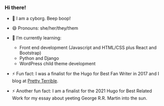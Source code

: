 ### Hi there!
- 🤖  I am a cyborg. Beep boop!
- 😄  Pronouns: she/her/they/them
- 🌱  I’m currently learning:
  - Front end development (Javascript and HTML/CSS plus React and Bootstrap)
  - Python and Django
  - WordPress child theme development

- ⚡  Fun fact: I was a finalist for the Hugo for Best Fan Writer in 2017 and I blog at [Pretty Terrible](https://www.pretty-terrible.com/).
- ⚡  Another fun fact: I am a finalist for the 2021 Hugo for Best Related Work for my essay about yeeting George R.R. Martin into the sun. 

<!--
**CuriousMagpie/CuriousMagpie** is a ✨ _special_ ✨ repository because its `README.md` (this file) appears on your GitHub profile.

Here are some ideas to get you started:

- 🔭 I’m currently working on ...
- 🌱 I’m currently learning ...
- 👯 I’m looking to collaborate on ...
- 🤔 I’m looking for help with ...
- 💬 Ask me about ...
- 📫 How to reach me: ...
- 😄 Pronouns: ...
- ⚡ Fun fact: ...
-->
